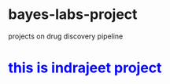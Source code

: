 # bayes-labs-project
projects on  drug discovery pipeline
<!DOCTYPE html>
<html>
<h1 style="color:blue"> this is indrajeet project </h1>
</html>
